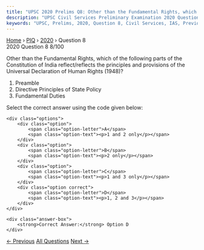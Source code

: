 ```yaml
---
title: "UPSC 2020 Prelims Q8: Other than the Fundamental Rights, which of the following pa..."
description: "UPSC Civil Services Preliminary Examination 2020 Question 8 with options and answer"
keywords: "UPSC, Prelims, 2020, Question 8, Civil Services, IAS, Previous Year Questions"
---
```


<nav class="breadcrumb">
    <a href="../../">Home</a>
    <span>›</span>
    <a href="../">PIQ</a>
    <span>›</span>
    <a href="./">2020</a>
    <span>›</span>
    <span>Question 8</span>
</nav>

<div class="question-header">
    <div class="question-meta">
        <span class="year-badge">2020</span>
        <span class="question-number">Question 8</span>
        <span class="progress">8/100</span>
    </div>
    <div class="progress-bar">
        <div class="progress-fill" style="width: 8.0%"></div>
    </div>
</div>

<div class="question-content">
    <div class="question-text">
        <p>Other than the Fundamental Rights, which of the following parts of the<br />
Constitution of India reflect/reflects the principles and provisions of the<br />
Universal Declaration of Human Rights (1948)?</p>
<ol>
<li>Preamble</li>
<li>Directive Principles of State Policy</li>
<li>Fundamental Duties</li>
</ol>
<p>Select the correct answer using the code given below:</p>
    </div>
    
    <div class="options">
        <div class="option">
            <span class="option-letter">A</span>
            <span class="option-text"><p>1 and 2 only</p></span>
        </div>
        <div class="option">
            <span class="option-letter">B</span>
            <span class="option-text"><p>2 only</p></span>
        </div>
        <div class="option">
            <span class="option-letter">C</span>
            <span class="option-text"><p>1 and 3 only</p></span>
        </div>
        <div class="option correct">
            <span class="option-letter">D</span>
            <span class="option-text"><p>1, 2 and 3</p></span>
        </div>
    </div>

    <div class="answer-box">
        <strong>Correct Answer:</strong> Option D
    </div>
</div>

<div class="question-nav">
    <a href="../q007-a-constitutional-government-by-definition-is-a/" class="nav-btn prev">← Previous</a>
    <a href="../" class="nav-btn center">All Questions</a>
    <a href="../q009-in-india-legal-services-authorities-provide-free-l/" class="nav-btn next">Next →</a>
</div>
